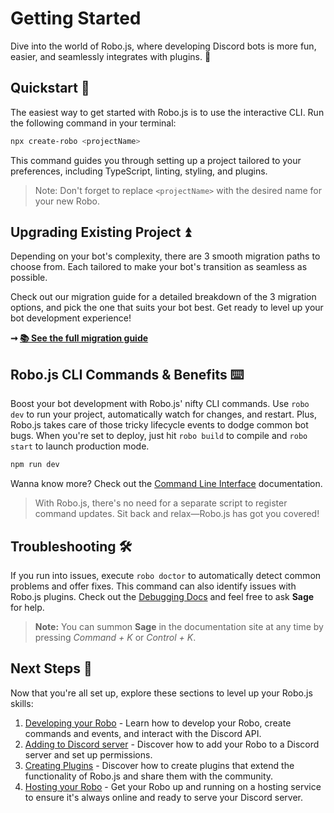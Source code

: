 # Getting Started

Dive into the world of Robo.js, where developing Discord bots is more fun, easier, and seamlessly integrates with plugins. 🎉

## Quickstart 🚀

The easiest way to get started with Robo.js is to use the interactive CLI. Run the following command in your terminal:

```bash
npx create-robo <projectName>
```

This command guides you through setting up a project tailored to your preferences, including TypeScript, linting, styling, and plugins.

> Note: Don't forget to replace `<projectName>` with the desired name for your new Robo.

## Upgrading Existing Project ⏫

Depending on your bot's complexity, there are 3 smooth migration paths to choose from. Each tailored to make your bot's transition as seamless as possible.

Check out our migration guide for a detailed breakdown of the 3 migration options, and pick the one that suits your bot best. Get ready to level up your bot development experience!

**➞ [📚 See the full migration guide](/docs/migrating)**

## Robo.js CLI Commands & Benefits ⌨️

Boost your bot development with Robo.js' nifty CLI commands. Use `robo dev` to run your project, automatically watch for changes, and restart. Plus, Robo.js takes care of those tricky lifecycle events to dodge common bot bugs. When you're set to deploy, just hit `robo build` to compile and `robo start` to launch production mode.

```bash
npm run dev
```

Wanna know more? Check out the [Command Line Interface](/docs/advanced/command-line) documentation.

> With Robo.js, there's no need for a separate script to register command updates. Sit back and relax—Robo.js has got you covered!

## Troubleshooting 🛠️

If you run into issues, execute `robo doctor` to automatically detect common problems and offer fixes. This command can also identify issues with Robo.js plugins. Check out the [Debugging Docs](/docs/advanced/debugging) and feel free to ask **Sage** for help.

> **Note:** You can summon **Sage** in the documentation site at any time by pressing *Command + K* or *Control + K*.

## Next Steps 🧭

Now that you're all set up, explore these sections to level up your Robo.js skills:

1. [Developing your Robo](/docs/basics/overview) - Learn how to develop your Robo, create commands and events, and interact with the Discord API.
2. [Adding to Discord server](/docs/adding-to-server) - Discover how to add your Robo to a Discord server and set up permissions.
3. [Creating Plugins](/docs/advanced/plugins) - Discover how to create plugins that extend the functionality of Robo.js and share them with the community.
4. [Hosting your Robo](/docs/hosting) - Get your Robo up and running on a hosting service to ensure it's always online and ready to serve your Discord server.
